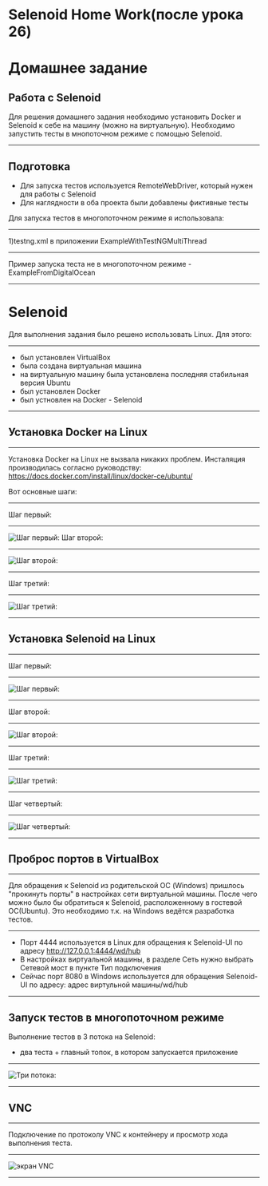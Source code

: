 Selenoid Home Work(после урока 26)
=====================
Домашнее задание
=====================
Работа с Selenoid
-----------------------------------
Для решения домашнего задания необходимо установить Docker и Selenoid к себе на машину (можно на виртуальную).
Необходимо запустить тесты в мнопоточном режиме с помощью Selenoid.
***
Подготовка
-----------------------------------
* Для запуска тестов используется RemoteWebDriver, который нужен для работы с Selenoid
* Для наглядности в оба проекта были добавлены фиктивные тесты

Для запуска тестов в многопоточном режиме я использовала:
***
1)testng.xml в приложении ExampleWithTestNGMultiThread
***
Пример запуска теста не в многопоточном режиме - ExampleFromDigitalOcean
***

Selenoid
=====================
Для выполнения задания было решено использовать Linux. Для этого:
***
* был установлен VirtualBox
* была создана виртуальная машина
* на виртуальную машину была установлена последняя стабильная версия Ubuntu
* был установлен Docker
* был устновлен на Docker - Selenoid
***
Установка Docker на Linux
-----------------------------------
***
Установка Docker на Linux не вызвала никаких проблем. Инсталяция производилась согласно руководству: 
<https://docs.docker.com/install/linux/docker-ce/ubuntu/>

Вот основные шаги:
***
Шаг первый:
***
![Шаг первый:](https://github.com/VikaQA-Raznoe/QA_MAIN/blob/master/Selenoid%20Home%20Work(после%20урока%2026)/IMAGES/InstallDocker-1.png)
Шаг второй:
***
![Шаг второй:](https://github.com/VikaQA-Raznoe/QA_MAIN/blob/master/Selenoid%20Home%20Work(после%20урока%2026)/IMAGES/InstallDocker-2.png)
***
Шаг третий:
***
![Шаг третий:](https://github.com/VikaQA-Raznoe/QA_MAIN/blob/master/Selenoid%20Home%20Work(после%20урока%2026)/IMAGES/InstallDocker-3.png)
***

Установка Selenoid на Linux
-----------------------------------
***
Шаг первый:
***
![Шаг первый:](https://github.com/VikaQA-Raznoe/QA_MAIN/blob/master/Selenoid%20Home%20Work(после%20урока%2026)/IMAGES/InstallSelenoid-1.png)
***
Шаг второй:
***
![Шаг второй:](https://github.com/VikaQA-Raznoe/QA_MAIN/blob/master/Selenoid%20Home%20Work(после%20урока%2026)/IMAGES/InstallSelenoid-2.png)
***
Шаг третий:
***
![Шаг третий:](https://github.com/VikaQA-Raznoe/QA_MAIN/blob/master/Selenoid%20Home%20Work(после%20урока%2026)/IMAGES/InstallSelenoid-3.png)
***
Шаг четвертый:
***
![Шаг четвертый:](https://github.com/VikaQA-Raznoe/QA_MAIN/blob/master/Selenoid%20Home%20Work(после%20урока%2026)/IMAGES/InstallSelenoid-4.png)
***
Проброс портов в VirtualBox
-----------------------------------
***
Для обращения к Selenoid из родительской ОС (Windows) пришлось "прокинуть порты" в настройках сети виртуальной машины. 
После чего можно было бы обратиться к Selenoid, расположенному в гостевой ОС(Ubuntu). 
Это необходимо т.к. на Windows ведётся разработка тестов.
***
* Порт 4444 используется в Linux для обращения к Selenoid-UI по адресу <http://127.0.0.1:4444/wd/hub>
* В настройках виртуальной машины, в разделе Сеть нужно выбрать Сетевой мост в пункте Тип подключения
* Сейчас порт 8080 в Windows используется для обращения Selenoid-UI по адресу: адрес виртульной машины/wd/hub
***
Запуск тестов в многопоточном режиме
-----------------------------------
Выполнение тестов в 3 потока на Selenoid:
* два теста + главный топок, в котором запускается приложение
***
![Три потока:](https://github.com/VikaQA-Raznoe/QA_MAIN/blob/master/Selenoid%20Home%20Work(после%20урока%2026)/IMAGES/MultiThread.bmp)
***
VNC
-----------------------------------
***
Подключение по протоколу VNC к контейнеру и просмотр хода выполнения теста.
***
![экран VNC](https://github.com/VikaQA-Raznoe/QA_MAIN/blob/master/Selenoid%20Home%20Work(после%20урока%2026)/IMAGES/VNC.bmp)
***